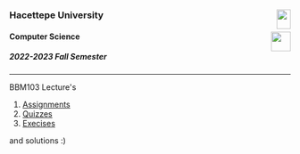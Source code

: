 ### Hacettepe University  <img align="right"  src="https://tanitim.cs.hacettepe.edu.tr/images/logo.png"  width="25" height="35" />
#### Computer Science  <img align="right"  src="https://pps.whatsapp.net/v/t61.24694-24/240468719_574630367103154_4648523047342653801_n.jpg?ccb=11-4&oh=01_AdQd08vYKEU1se1dV6IErelcdwQrRMUpeIlrNWNOITpMzw&oe=63E33D3F"  width="35" height="35" />
##### 2022-2023 Fall Semester

----------------------------------------------

BBM103 Lecture's
1. <a href= "BBM103/Assignments">Assignments</a>
2. <a href= "BBM103/Quizzes">Quizzes</a>
3. <a href= "BBM103/Exercises">Execises</a>

and solutions :)
